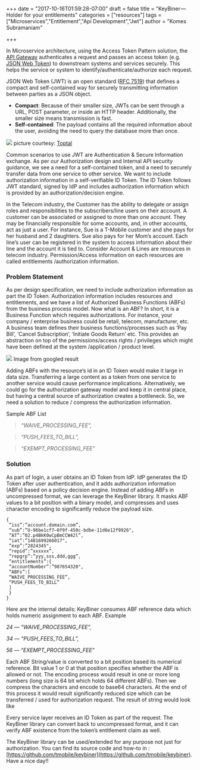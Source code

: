 +++
date = "2017-10-16T01:59:28-07:00"
draft = false
title = "KeyBiner — Holder for your entitlements"
categories = ["resources"]
tags = ["Microservices","Entitlement","Api Development","Jwt"]
author = "Komes Subramaniam"

+++

In Microservice architecture, using the Access Token Pattern solution, the [API
Gateway](http://microservices.io/patterns/apigateway.html) authenticates a
request and passes an access token (e.g. [JSON Web Token](https://jwt.io/)) to
downstream systems and services securely. This helps the service or system to
identify/authenticate/authorize each request.

JSON Web Token (JWT) is an open standard ([RFC
7519](https://tools.ietf.org/html/rfc7519)) that defines a compact and
self-contained way for securely transmitting information between parties as a
JSON object.

* **Compact**: Because of their smaller size, JWTs can be sent through a URL, POST
parameter, or inside an HTTP header. Additionally, the smaller size means
transmission is fast.
* **Self-contained**: The payload contains all the required information about the
user, avoiding the need to query the database more than once.

![](https://cdn-images-1.medium.com/max/1600/1*2K2OEklVQEFaK_FysIuXmA.png)
<span class="figcaption_hack">picture courtesy: [Toptal](https://medium.com/@Toptal)</span>

Common scenarios to use JWT are Authentication & Secure Information exchange. As
per our Authorization design and Internal API security guidance, we see a need
for a self-contained token, and a need to securely transfer data from one
service to other service. We want to include authorization information in a
self-verifiable ID Token. The ID Token follows JWT standard, signed by IdP and
includes authorization information which is provided by an
authorization/decision engine.

In the Telecom industry, the Customer has the ability to delegate or assign
roles and responsibilities to the subscribers/line users on their account. A
customer can be associated or assigned to more than one account. They may be
financially responsible for some accounts, and, in other accounts, act as just a
user. For instance, Sue is a T-Mobile customer and she pays for her husband and
2 daughters. Sue also pays for her Mom’s account. Each line’s user can be
registered in the system to access information about their line and the account
it is tied to. Consider Account & Lines are resources in telecom industry.
Permission/Access information on each resources are called entitlements
/authorization information.

### Problem Statement

As per design specification, we need to include authorization information as
part the ID Token. Authorization information includes resources and
entitlements, and we have a list of Authorized Business Functions (ABFs) from
the business process model. Now what is an ABF? In short, it is a Business
Function which requires authorizations. For instance, your company / enterprise
business could be retail, telecom, manufacturer, etc. A business team defines
their business functions/processes such as ‘Pay Bill’, ‘Cancel Subscription’,
‘Initiate Goods Return’ etc. This provides an abstraction on top of the
permissions/access rights / privileges which might have been defined at the
system /application / product level.

![](https://cdn-images-1.medium.com/max/1600/1*P7vm5jiMWqMLS06CDtMgRw.png)
<span class="figcaption_hack">Image from googled result</span>

Adding ABFs with the resource’s id in an ID Token would make it large in data
size. Transferring a large content as a token from one service to another
service would cause performance implications. Alternatively, we could go for the
authorization gateway model and keep it in central place, but having a central
source of authorization creates a bottleneck. So, we need a solution to reduce /
compress the authorization information.

Sample ABF List

> *“WAIVE_PROCESSING_FEE”,*

> *“PUSH_FEES_TO_BILL”,*

> *“EXEMPT_PROCESSING_FEE”*

### Solution

As part of login, a user obtains an ID Token from IdP. IdP generates the ID
Token after user authentication, and it adds authorization information (ABFs)
based on a policy decision engine. Instead of adding ABFs in uncompressed
format, we can leverage the KeyBiner library. It masks ABF values to a bit
position with a binary model, and compresses and uses character encoding to
significantly reduce the payload size.

    {
     “iss”:”account.domain.com”,
     “sub”:”U-96be1cf7–0f9f-450c-bdbe-11d6e12f9926",
     “AT”:”02.p4BkK0wCpBmCCW42l”,
     “iat”:”1481699266017",
     “exp”:”2824345",
     “repid”:”xxxxxx”,
     “repgrp”:”yyy,sss,ddd,ggg”,
     “entitlements”:{
     “accountNumber”:”987654320",
     “ABFs”:[
     “WAIVE_PROCESSING_FEE”,
     “PUSH_FEES_TO_BILL”
     ]
     }
    }

Here are the internal details: KeyBiner consumes ABF reference data which holds
numeric assignment to each ABF. Example

*24 — “WAIVE_PROCESSING_FEE”,*

*34 — “PUSH_FEES_TO_BILL”,*

*56 — “EXEMPT_PROCESSING_FEE”*

Each ABF String/value is converted to a bit position based its numerical
reference. Bit value 1 or 0 at that position specifies whether the ABF is
allowed or not. The encoding process would result in one or more long numbers
(long size is 64 bit which holds 64 different ABFs). Then we compress the
characters and encode to base64 characters. At the end of this process it would
result significantly reduced size which can be transferred / used for
authorization request. The result of string would look like


Every service layer receives an ID Token as part of the request. The KeyBiner
library can convert back to uncompressed format, and it can verify ABF existence
from the token’s entitlement claim as well.

The KeyBiner library can be used/extended for any purpose not just for
authorization. You can find its source code and how-to in :
[https://github.com/tmobile/keybiner](https://github.com/tmobile/keybiner). Have
a nice day!!
